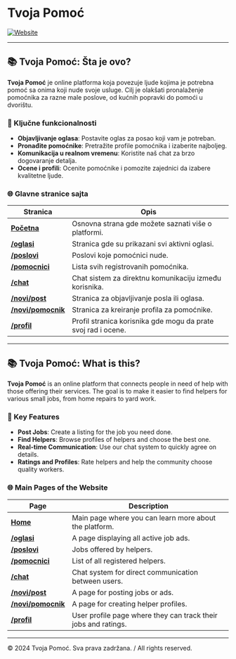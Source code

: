 # Tvoja Pomoć

[![Website](https://img.shields.io/badge/Visit-Website-blue)](https://www.tvojapomoc.vercel.app)

---

## 📚 Tvoja Pomoć: Šta je ovo?

**Tvoja Pomoć** je online platforma koja povezuje ljude kojima je potrebna pomoć sa onima koji nude svoje usluge. Cilj je olakšati pronalaženje pomoćnika za razne male poslove, od kućnih popravki do pomoći u dvorištu.

### 🔑 Ključne funkcionalnosti
- **Objavljivanje oglasa**: Postavite oglas za posao koji vam je potreban.
- **Pronađite pomoćnike**: Pretražite profile pomoćnika i izaberite najboljeg.
- **Komunikacija u realnom vremenu**: Koristite naš chat za brzo dogovaranje detalja.
- **Ocene i profili**: Ocenite pomoćnike i pomozite zajednici da izabere kvalitetne ljude.

### 🌐 Glavne stranice sajta
| Stranica              | Opis                                                                 |
| --------------------- | -------------------------------------------------------------------- |
| **[Početna](https://www.tvojapomoc.vercel.app/)** | Osnovna strana gde možete saznati više o platformi.              |
| **[/oglasi](https://www.tvojapomoc.vercel.app/oglasi)** | Stranica gde su prikazani svi aktivni oglasi.                   |
| **[/poslovi](https://www.tvojapomoc.vercel.app/poslovi)** | Poslovi koje pomoćnici nude.                                     |
| **[/pomocnici](https://www.tvojapomoc.vercel.app/pomocnici)** | Lista svih registrovanih pomoćnika.                             |
| **[/chat](https://www.tvojapomoc.vercel.app/chat)** | Chat sistem za direktnu komunikaciju između korisnika.          |
| **[/novi/post](https://www.tvojapomoc.vercel.app/novi/post)** | Stranica za objavljivanje posla ili oglasa.                     |
| **[/novi/pomocnik](https://www.tvojapomoc.com/novi/pomocnik)** | Stranica za kreiranje profila za pomoćnike.                     |
| **[/profil](https://www.tvojapomoc.vercel.app/profil)** | Profil stranica korisnika gde mogu da prate svoj rad i ocene.   |

---

## 📚 Tvoja Pomoć: What is this?

**Tvoja Pomoć** is an online platform that connects people in need of help with those offering their services. The goal is to make it easier to find helpers for various small jobs, from home repairs to yard work.

### 🔑 Key Features
- **Post Jobs**: Create a listing for the job you need done.
- **Find Helpers**: Browse profiles of helpers and choose the best one.
- **Real-time Communication**: Use our chat system to quickly agree on details.
- **Ratings and Profiles**: Rate helpers and help the community choose quality workers.

### 🌐 Main Pages of the Website
| Page                  | Description                                                          |
| --------------------- | -------------------------------------------------------------------- |
| **[Home](https://www.tvojapomoc.vercel.app/)** | Main page where you can learn more about the platform.           |
| **[/oglasi](https://www.tvojapomoc.vercel.app/oglasi)** | A page displaying all active job ads.                           |
| **[/poslovi](https://www.tvojapomoc.vercel.app/poslovi)** | Jobs offered by helpers.                                         |
| **[/pomocnici](https://www.tvojapomoc.vercel.app/pomocnici)** | List of all registered helpers.                                  |
| **[/chat](https://www.tvojapomoc.vercel.app/chat)** | Chat system for direct communication between users.              |
| **[/novi/post](https://www.tvojapomoc.vercel.app/novi/post)** | A page for posting jobs or ads.                                  |
| **[/novi/pomocnik](https://www.tvojapomoc.vercel.app/novi/pomocnik)** | A page for creating helper profiles.                             |
| **[/profil](https://www.tvojapomoc.vercel.app/profil)** | User profile page where they can track their jobs and ratings.   |

---

© 2024 Tvoja Pomoć. Sva prava zadržana. / All rights reserved.
